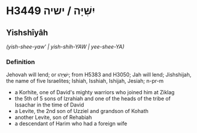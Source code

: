 # H3449 יִשִּׁיָּה / ישיה

## Yishshîyâh

_(yish-shee-yaw' | yish-shih-YAW | yee-shee-YA)_

### Definition

Jehovah will lend; or יִשִּׁיָּהוּ; from H5383 and H3050; Jah will lend; Jishshijah, the name of five Israelites; Ishiah, Isshiah, Ishijah, Jesiah; n-pr-m

- a Korhite, one of David's mighty warriors who joined him at Ziklag
- the 5th of 5 sons of Izrahiah and one of the heads of the tribe of Issachar in the time of David
- a Levite, the 2nd son of Uzziel and grandson of Kohath
- another Levite, son of Rehabiah
- a descendant of Harim who had a foreign wife
